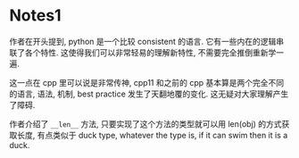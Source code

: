 # Notes1

作者在开头提到, python 是一个比较 consistent 的语言. 它有一些内在的逻辑串联了各个特性. 这使得我们可以非常轻易的理解新特性, 不需要完全推倒重新学一遍.

这一点在 cpp 里可以说是非常传神, cpp11 和之前的 cpp 基本算是两个完全不同的语言, 语法, 机制, best practice 发生了天翻地覆的变化. 这无疑对大家理解产生了障碍.

作者介绍了 `__len__` 方法, 只要实现了这个方法的类型就可以用 len(obj) 的方式获取长度, 有点类似于 duck type, whatever the type is, if it can swim then it is a duck.
